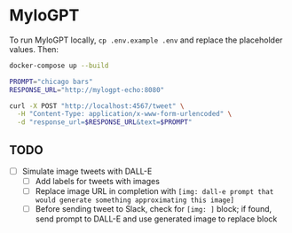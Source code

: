 # MyloGPT
To run MyloGPT locally, `cp .env.example .env` and replace the placeholder values. Then:

```bash
docker-compose up --build
```

```bash
PROMPT="chicago bars"
RESPONSE_URL="http://mylogpt-echo:8080"

curl -X POST "http://localhost:4567/tweet" \
  -H "Content-Type: application/x-www-form-urlencoded" \
  -d "response_url=$RESPONSE_URL&text=$PROMPT"
```

## TODO
* [ ] Simulate image tweets with DALL-E
  * [ ] Add labels for tweets with images
  * [ ] Replace image URL in completion with `[img: dall-e prompt that would generate something approximating this image]`
  * [ ] Before sending tweet to Slack, check for `[img: ]` block; if found, send prompt to DALL-E and use generated image to replace block
